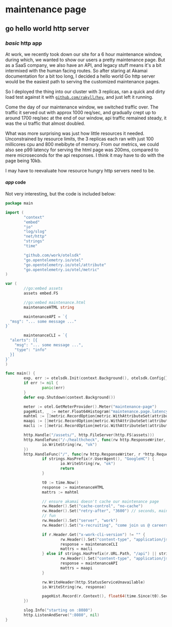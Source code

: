 # maintenance page

## go hello world http server

### _basic_ http app

At work, we recently took down our site for a 6 hour maintenance window,
during which, we wanted to show our users a pretty maintenance page.
But as a SaaS company, we also have an API, 
and legacy stuff means it's a bit intermixed with the human facing routes.
So after staring at Akamai documentation for a bit too long,
I decided a hello world Go http server would be the easiest path to serving
the customized maintenance pages.

So I deployed the thing into our cluster with 3 replicas,
ran a quick and dirty load test against it with 
[`github.com/rakyll/hey`](https://github.com/rakyll/hey),
and just left it running.

Come the day of our maintenance window,
we switched traffic over.
The traffic it served out with approx 1000 req/sec,
and gradually crept up to around 1700 req/sec at the end of our window,
api traffic remained steady, 
it was the ui traffic that almost doubled.

What was more surprising was just how little resources it needed.
Unconstrained by resource limits,
the 3 replicas each ran with just 100 millicores cpu and 800 mebibyte of memory.
From our metrics, 
we could also see p99 latency for serving the html page was 200ms,
compared to mere microseconds for the api responses.
I think it may have to do with the page being 10kb.

I may have to reevaluate how resource hungry http servers need to be.


#### _app_ code

Not very interesting,
but the code is included below:

```go
package main

import (
        "context"
        "embed"
        "io"
        "log/slog"
        "net/http"
        "strings"
        "time"

        "github.com/work/otelsdk"
        "go.opentelemetry.io/otel"
        "go.opentelemetry.io/otel/attribute"
        "go.opentelemetry.io/otel/metric"
)

var (
        //go:embed assets
        assets embed.FS

        //go:embed maintenance.html
        maintenanceHTML string

        maintenanceAPI = `{
  "msg": "... some message ..."
}`

        maintenanceCLI = `{
  "alerts": [{
    "msg": "... some message ...",
    "type": "info"
  }]
}`
)

func main() {
        exp, err := otelsdk.Init(context.Background(), otelsdk.Config{})
        if err != nil {
                panic(err)
        }
        defer exp.Shutdown(context.Background())

        meter := otel.GetMeterProvider().Meter("maintenance-page")
        pageHist, _ := meter.Float64Histogram("maintenance.page.latency", metric.WithUnit("s"))
        mahtml := []metric.RecordOption{metric.WithAttributeSet(attribute.NewSet(attribute.String("page", "html")))}
        maapi := []metric.RecordOption{metric.WithAttributeSet(attribute.NewSet(attribute.String("page", "api")))}
        macli := []metric.RecordOption{metric.WithAttributeSet(attribute.NewSet(attribute.String("page", "cli")))}

        http.Handle("/assets/", http.FileServer(http.FS(assets)))
        http.HandleFunc("/-/healthcheck", func(rw http.ResponseWriter, r *http.Request) {
                io.WriteString(rw, "ok")
        })
        http.HandleFunc("/", func(rw http.ResponseWriter, r *http.Request) {
                if strings.HasPrefix(r.UserAgent(), "GoogleHC") {
                        io.WriteString(rw, "ok")
                        return
                }

                t0 := time.Now()
                response := maintenanceHTML
                mattrs := mahtml

                // ensure akamai doesn't cache our maintenance page
                rw.Header().Set("cache-control", "no-cache")
                rw.Header().Set("retry-after", "3600") // seconds, maintenance takes a long time
                // fun
                rw.Header().Set("server", "work")
                rw.Header().Set("x-recruiting", "come join us @ careers page")

                if r.Header.Get("x-work-cli-version") != "" {
                        rw.Header().Set("content-type", "application/json")
                        response = maintenanceCLI
                        mattrs = macli
                } else if strings.HasPrefix(r.URL.Path, "/api") || strings.HasPrefix(r.URL.Path, "/rest") || r.Header.Get("accept") == "application/json" {
                        rw.Header().Set("content-type", "application/json")
                        response = maintenanceAPI
                        mattrs = maapi
                }

                rw.WriteHeader(http.StatusServiceUnavailable)
                io.WriteString(rw, response)

                pageHist.Record(r.Context(), float64(time.Since(t0).Seconds()), mattrs...)
        })

        slog.Info("starting on :8080")
        http.ListenAndServe(":8080", nil)
}
```
